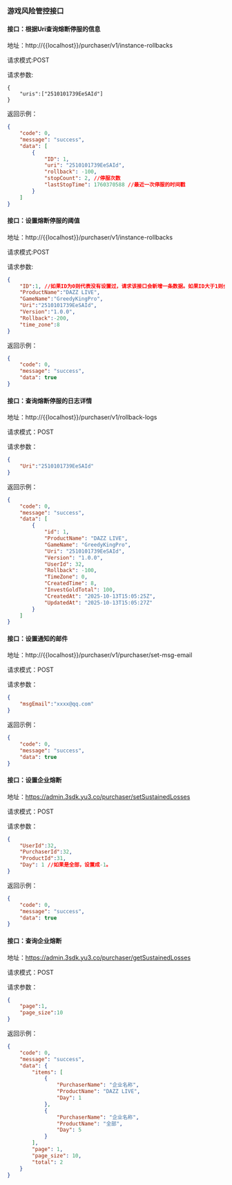 ### 游戏风险管控接口

#### 接口：根据Uri查询熔断停服的信息

地址：http://{{localhost}}/purchaser/v1/instance-rollbacks

请求模式:POST

请求参数:

```
{
    "uris":["2510101739EeSAId"]
}
```

返回示例：

```json
{
    "code": 0,
    "message": "success",
    "data": [
        {
            "ID": 1,
            "uri": "2510101739EeSAId",
            "rollback": -100,
            "stopCount": 2, //停服次数
            "lastStopTime": 1760370588 //最近一次停服的时间戳
        }
    ]
}
```



#### 接口：设置熔断停服的阈值

地址：http://{{localhost}}/purchaser/v1/instance-rollbacks

请求模式:POST

请求参数:

```json
{
    "ID":1, //如果ID为0则代表没有设置过，请求该接口会新增一条数据。如果ID大于1则会更改信息
    "ProductName":"DAZZ LIVE",
    "GameName":"GreedyKingPro",
    "Uri":"2510101739EeSAId",
    "Version":"1.0.0",
    "Rollback":-200,
    "time_zone":8
}
```

返回示例：

```json
{
    "code": 0,
    "message": "success",
    "data": true
}
```





#### 接口：查询熔断停服的日志详情

地址：http://{{localhost}}/purchaser/v1/rollback-logs

请求模式：POST

请求参数：

```json
{
    "Uri":"2510101739EeSAId"
}
```

返回示例：

```json
{
    "code": 0,
    "message": "success",
    "data": [
        {
            "id": 1,
            "ProductName": "DAZZ LIVE",
            "GameName": "GreedyKingPro",
            "Uri": "2510101739EeSAId",
            "Version": "1.0.0",
            "UserId": 32,
            "Rollback": -100,
            "TimeZone": 0,
            "CreatedTime": 8,
            "InvestGoldTotal": 100,
            "CreatedAt": "2025-10-13T15:05:25Z",
            "UpdatedAt": "2025-10-13T15:05:27Z"
        }
    ]
}
```



#### 接口：设置通知的邮件

地址：http://{{localhost}}/purchaser/v1/purchaser/set-msg-email

请求模式：POST

请求参数：

```json
{
    "msgEmail":"xxxx@qq.com"
}
```

返回示例：

```json
{
    "code": 0,
    "message": "success",
    "data": true
}
```





#### 接口：设置企业熔断

地址：https://admin.3sdk.yu3.co/purchaser/setSustainedLosses

请求模式：POST

请求参数：

```json
{
    "UserId":32,
    "PurchaserId":32,
    "ProductId":31,
    "Day": 1 //如果是全部，设置成-1。
}
```

返回示例：

```json
{
    "code": 0,
    "message": "success",
    "data": true
}
```



#### 接口：查询企业熔断

地址：https://admin.3sdk.yu3.co/purchaser/getSustainedLosses

请求模式：POST

请求参数：

```json
{
    "page":1,
    "page_size":10
}
```

返回示例：

```json
{
    "code": 0,
    "message": "success",
    "data": {
        "items": [
            {
                "PurchaserName": "企业名称",
                "ProductName": "DAZZ LIVE",
                "Day": 1
            },
            {
                "PurchaserName": "企业名称",
                "ProductName": "全部",
                "Day": 5
            }
        ],
        "page": 1,
        "page_size": 10,
        "total": 2
    }
}
```





